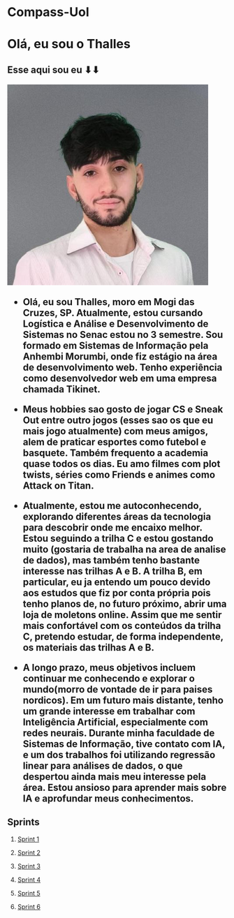 # Compass-Uol

<h1>Olá, eu sou o Thalles</h1>
<h2>Esse aqui sou eu ⬇⬇</h>

![Texto alternativo](foto.jpeg)
 
- Olá, eu sou Thalles, moro em Mogi das Cruzes, SP. Atualmente, estou cursando Logística e Análise e Desenvolvimento de Sistemas no Senac estou no 3 semestre. Sou formado em Sistemas de Informação pela Anhembi Morumbi, onde  fiz estágio na área de desenvolvimento web. Tenho experiência como desenvolvedor web em uma empresa chamada Tikinet.
- Meus hobbies sao gosto de jogar CS e Sneak Out entre outro jogos (esses sao os que eu mais jogo atualmente) com meus amigos, alem de praticar esportes como futebol e basquete. Também frequento a academia quase todos os dias. Eu amo filmes com plot twists, séries como Friends e animes como Attack on Titan.
- Atualmente, estou me autoconhecendo, explorando diferentes áreas da tecnologia para descobrir onde me encaixo melhor. Estou seguindo a trilha C e estou gostando muito (gostaria de trabalha na area de analise de dados), mas também tenho bastante interesse nas trilhas A e B. A trilha B, em particular, eu ja entendo um pouco devido aos estudos que fiz por conta própria pois tenho planos de, no futuro próximo, abrir uma loja de moletons online. Assim que me sentir mais confortável com os conteúdos da trilha C, pretendo estudar, de forma independente, os materiais das trilhas A e B.

- A longo prazo, meus objetivos incluem continuar me conhecendo e explorar o mundo(morro de vontade de ir para paises nordicos). Em um futuro mais distante, tenho um grande interesse em trabalhar com Inteligência Artificial, especialmente com redes neurais. Durante minha faculdade de Sistemas de Informação, tive contato com IA, e um dos trabalhos foi utilizando regressão linear para análises de dados, o que despertou ainda mais meu interesse pela área. Estou ansioso para aprender mais sobre IA e aprofundar meus conhecimentos.


[//]: # (Para cada Sprint, crie um arquivo README.md na respectiva pasta)


## Sprints 

1. [Sprint 1](Sprint_1/README.md)
  
2. [Sprint 2](Sprint_2/README.MD)

3. [Sprint 3](Sprint_3/README.MD)

4. [Sprint 4](Sprint_4/README.md)

5. [Sprint 5](Sprint_5/README.md)

6. [Sprint 6](Sprint_6/README.md)



